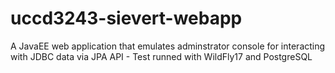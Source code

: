 # uccd3243-sievert-webapp
A JavaEE web application that emulates adminstrator console for interacting with JDBC data via JPA API - Test runned with WildFly17 and PostgreSQL
